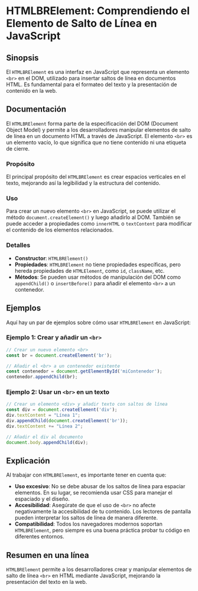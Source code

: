 <!--
Meta Description: # HTMLBRElement: Comprendiendo el Elemento de Salto de Línea en JavaScript ## Sinopsis El `HTMLBRElement` es una interfaz en JavaScript que representa...
Meta Keywords: htmlbrelement, línea, elemento, javascript, div
-->

# HTMLBRElement: Comprendiendo el Elemento de Salto de Línea en JavaScript

## Sinopsis
El `HTMLBRElement` es una interfaz en JavaScript que representa un elemento `<br>` en el DOM, utilizado para insertar saltos de línea en documentos HTML. Es fundamental para el formateo del texto y la presentación de contenido en la web.

## Documentación
El `HTMLBRElement` forma parte de la especificación del DOM (Document Object Model) y permite a los desarrolladores manipular elementos de salto de línea en un documento HTML a través de JavaScript. El elemento `<br>` es un elemento vacío, lo que significa que no tiene contenido ni una etiqueta de cierre.

### Propósito
El principal propósito del `HTMLBRElement` es crear espacios verticales en el texto, mejorando así la legibilidad y la estructura del contenido.

### Uso
Para crear un nuevo elemento `<br>` en JavaScript, se puede utilizar el método `document.createElement()` y luego añadirlo al DOM. También se puede acceder a propiedades como `innerHTML` o `textContent` para modificar el contenido de los elementos relacionados.

### Detalles
- **Constructor**: `HTMLBRElement()`
- **Propiedades**: `HTMLBRElement` no tiene propiedades específicas, pero hereda propiedades de `HTMLElement`, como `id`, `className`, etc.
- **Métodos**: Se pueden usar métodos de manipulación del DOM como `appendChild()` o `insertBefore()` para añadir el elemento `<br>` a un contenedor.

## Ejemplos
Aquí hay un par de ejemplos sobre cómo usar `HTMLBRElement` en JavaScript:

### Ejemplo 1: Crear y añadir un `<br>`
```javascript
// Crear un nuevo elemento <br>
const br = document.createElement('br');

// Añadir el <br> a un contenedor existente
const contenedor = document.getElementById('miContenedor');
contenedor.appendChild(br);
```

### Ejemplo 2: Usar un `<br>` en un texto
```javascript
// Crear un elemento <div> y añadir texto con saltos de línea
const div = document.createElement('div');
div.textContent = "Línea 1";
div.appendChild(document.createElement('br'));
div.textContent += "Línea 2";

// Añadir el div al documento
document.body.appendChild(div);
```

## Explicación
Al trabajar con `HTMLBRElement`, es importante tener en cuenta que:
- **Uso excesivo**: No se debe abusar de los saltos de línea para espaciar elementos. En su lugar, se recomienda usar CSS para manejar el espaciado y el diseño.
- **Accesibilidad**: Asegúrate de que el uso de `<br>` no afecte negativamente la accesibilidad de tu contenido. Los lectores de pantalla pueden interpretar los saltos de línea de manera diferente.
- **Compatibilidad**: Todos los navegadores modernos soportan `HTMLBRElement`, pero siempre es una buena práctica probar tu código en diferentes entornos.

## Resumen en una línea
`HTMLBRElement` permite a los desarrolladores crear y manipular elementos de salto de línea `<br>` en HTML mediante JavaScript, mejorando la presentación del texto en la web.